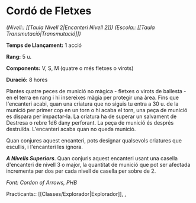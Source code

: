 # Cordó de Fletxes

*(Nivell:: [[Taula Nivell 2|Encanteri Nivell 2]]) (Escola:: [[Taula Transmutació|Transmutació]])*

**Temps de Llançament:** 1 acció

**Rang:** 5 u.

**Components:** V, S, M (quatre o més fletxes o virots)

**Duració:** 8 hores

Plantes quatre peces de munició no màgica - fletxes o virots de ballesta - en el terra en rang i hi insereixes màgia per protegir una àrea. Fins que l'encanteri acabi, quan una criatura que no siguis tu entra a 30 u. de la munició per primer cop en un torn o hi acaba el torn, una peça de munició es dispara per impactar-la. La criatura ha de superar un salvament de Destresa o rebre 1d6 dany perforant. La peça de munició és després destruïda. L'encanteri acaba quan no queda munició.

Quan conjures aquest encanteri, pots designar qualsevols criatures que escullis, i l'encanteri les ignora.

***A Nivells Superiors***. Quan conjuris aquest encanteri usant una casella d'encanteri de nivell 3 o major, la quantitat de munició que pot ser afectada incrementa per dos per cada nivell de casella per sobre de 2.


*Font: Cordon of Arrows, PHB*



Practicants:: [[Classes/Explorador|Explorador]], ,